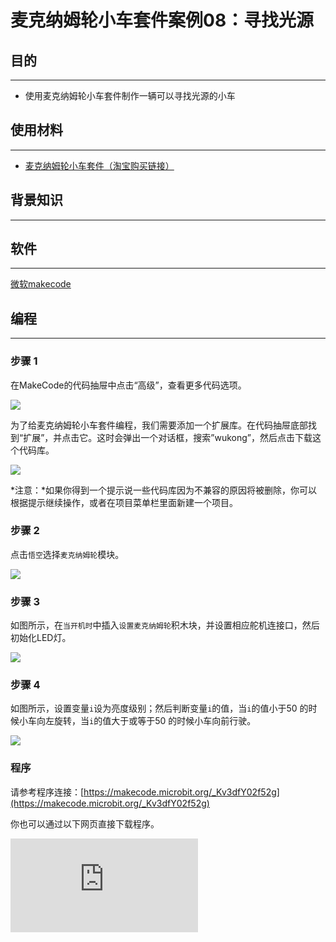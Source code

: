 ﻿---
sidebar_position: 10
sidebar_label: 寻找光源
---

# 麦克纳姆轮小车套件案例08：寻找光源

## 目的
---

- 使用麦克纳姆轮小车套件制作一辆可以寻找光源的小车

## 使用材料
---

- [麦克纳姆轮小车套件（淘宝购买链接）](https://item.taobao.com/item.htm?ft=t&id=604443327840)

## 背景知识
---

## 软件
---

[微软makecode](https://makecode.microbit.org/#)

## 编程
---

### 步骤 1
 在MakeCode的代码抽屉中点击“高级”，查看更多代码选项。

![](https://wiki-media-ef.oss-cn-hongkong.aliyuncs.com//images/Mecanum_wheel_car_kit_case_01_01.png)

为了给麦克纳姆轮小车套件编程，我们需要添加一个扩展库。在代码抽屉底部找到“扩展”，并点击它。这时会弹出一个对话框，搜索”wukong”，然后点击下载这个代码库。

![](https://wiki-media-ef.oss-cn-hongkong.aliyuncs.com//images/Mecanum_wheel_car_kit_case_01_02.png)

*注意：*如果你得到一个提示说一些代码库因为不兼容的原因将被删除，你可以根据提示继续操作，或者在项目菜单栏里面新建一个项目。

### 步骤 2

点击`悟空`选择`麦克纳姆轮`模块。



![](https://wiki-media-ef.oss-cn-hongkong.aliyuncs.com//images/Mecanum_wheel_car_kit_case_01_03.png)


### 步骤 3

如图所示，在`当开机时`中插入`设置麦克纳姆轮`积木块，并设置相应舵机连接口，然后初始化LED灯。



![](https://wiki-media-ef.oss-cn-hongkong.aliyuncs.com//images/Mecanum_wheel_car_kit_case_08_05.png)


### 步骤 4

如图所示，设置变量`i`设为亮度级别；然后判断变量`i`的值，当`i`的值小于50 的时候小车向左旋转，当`i`的值大于或等于50 的时候小车向前行驶。



![](https://wiki-media-ef.oss-cn-hongkong.aliyuncs.com//images/Mecanum_wheel_car_kit_case_08_06.png)


### 程序

请参考程序连接：[https://makecode.microbit.org/_Kv3dfY02f52g](https://makecode.microbit.org/_Kv3dfY02f52g)

你也可以通过以下网页直接下载程序。

<div
    style={{
        position: 'relative',
        paddingBottom: '60%',
        overflow: 'hidden',
    }}
>
    <iframe
        src="https://makecode.microbit.org/_Kv3dfY02f52g"
        frameborder="0"
        sandbox="allow-popups allow-forms allow-scripts allow-same-origin"
        style={{
            position: 'absolute',
            width: '100%',
            height: '100%',
        }}
    />
</div>

### 现象

小车周围没有光源时，小车原地旋转，当小车旋转的过程中检测到周围有大于阈值的光源时，则向光源方向直线行驶。

## 思考
如何让小车在离光源越远的地方速度越快，在离光源越近的地方速度越慢。

## 常见问题
---
## 相关阅读
---
